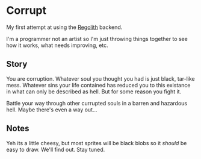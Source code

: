 
# Corrupt

My first attempt at using the [Regolith](https://github.com/reachingisaskill/regolith/tree/release) backend.

I'm a programmer not an artist so I'm just throwing things together to see how it works, what needs improving, etc.


## Story

You are corruption. Whatever soul you thought you had is just black, tar-like mess. Whatever sins your life contained has reduced you to this existance in what can only be described as hell.
But for some reason you fight it.

Battle your way through other currupted souls in a barren and hazardous hell. Maybe there's even a way out...


## Notes

Yeh its a little cheesy, but most sprites will be black blobs so it *should* be easy to draw. We'll find out.
Stay tuned.

